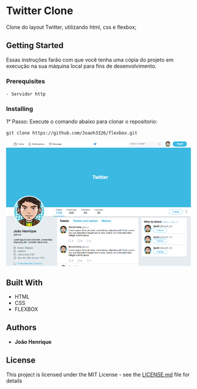 # Twitter Clone

Clone do layout Twitter, utilizando html, css e flexbox;

## Getting Started

Essas instruções farão com que você tenha uma cópia do projeto em execução na sua máquina local para fins de desenvolvimento.

### Prerequisites

```
- Servidor http
```

### Installing

1° Passo: Execute o comando abaixo para clonar o repositorio:

```
git clone https://github.com/Joaoh3326/flexbox.git
```

![Alt Text](./Capturar.PNG)

## Built With

- HTML
- CSS
- FLEXBOX

## Authors

- **João Henrique**

## License

This project is licensed under the MIT License - see the [LICENSE.md](LICENSE.md) file for details
